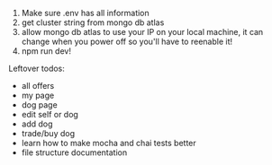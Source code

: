 

1. Make sure .env has all information
2. get cluster string from mongo db atlas
3. allow mongo db atlas to use your IP on your local machine, it can change when you power off so you'll have to reenable it!
4. npm run dev!




Leftover todos:
- all offers
- my page
- dog page
- edit self or dog
- add dog
- trade/buy dog
- learn how to make mocha and chai tests better
- file structure documentation



